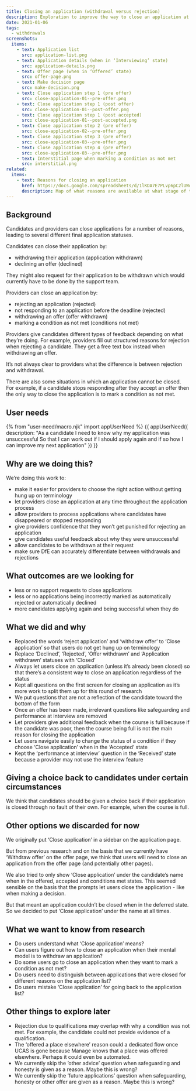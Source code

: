 ```yaml
---
title: Closing an application (withdrawal versus rejection)
description: Exploration to improve the way to close an application at any time
date: 2021-01-06
tags:
  - withdrawals
screenshots:
  items:
    - text: Application list
      src: application-list.png
    - text: Application details (when in ‘Interviewing’ state)
      src: application-details.png
    - text: Offer page (when in ‘Offered’ state)
      src: offer-page.png
    - text: Make decision page
      src: make-decision.png
    - text: Close application step 1 (pre offer)
      src: close-application-01--pre-offer.png
    - text: Close application step 1 (post offer)
      src: close-application-01--post-offer.png
    - text: Close application step 1 (post accepted)
      src: close-application-01--post-accepted.png
    - text: Close application step 2 (pre offer)
      src: close-application-02--pre-offer.png
    - text: Close application step 3 (pre offer)
      src: close-application-03--pre-offer.png
    - text: Close application step 4 (pre offer)
      src: close-application-03--pre-offer.png
    - text: Interstitial page when marking a condition as not met
      src: interstitial.png
related:
  items:
    - text: Reasons for closing an application
      href: https://docs.google.com/spreadsheets/d/1lKDA7E7PLvp6pC2lUWqSOK4AycfpLV0TOpkp_o-R4nY/edit#gid=0
      description: Map of what reasons are available at what stage of the application process
---
```


## Background

Candidates and providers can close applications for a number of reasons, leading to several different final application statuses.

Candidates can close their application by:

- withdrawing their application (application withdrawn)
- declining an offer (declined)

They might also request for their application to be withdrawn which would currently have to be done by the support team.

Providers can close an application by:

- rejecting an application (rejected)
- not responding to an application before the deadline (rejected)
- withdrawing an offer (offer withdrawn)
- marking a condition as not met (conditions not met)

Providers give candidates different types of feedback depending on what they’re doing. For example, providers fill out structured reasons for rejection when rejecting a candidate. They get a free text box instead when withdrawing an offer.

It’s not always clear to providers what the difference is between rejection and withdrawal.

There are also some situations in which an application cannot be closed. For example, if a candidate stops responding after they accept an offer then the only way to close the application is to mark a condition as not met.

## User needs

{% from "user-need/macro.njk" import appUserNeed %}
{{ appUserNeed({
  description: "As a candidate
I need to know why my application was unsuccessful
So that I can work out if I should apply again and if so how I can improve my next application"
}) }}

## Why are we doing this?

We’re doing this work to:

- make it easier for providers to choose the right action without getting hung up on terminology
- let providers close an application at any time throughout the application process
- allow providers to process applications where candidates have disappeared or stopped responding
- give providers confidence that they won’t get punished for rejecting an application
- give candidates useful feedback about why they were unsuccessful
- allow candidates to be withdrawn at their request
- make sure DfE can accurately differentiate between withdrawals and rejections

## What outcomes are we looking for

- less or no support requests to close applications
- less or no applications being incorrectly marked as automatically rejected or automatically declined
- more candidates applying again and being successful when they do

## What we did and why

- Replaced the words ‘reject application’ and ‘withdraw offer’ to ‘Close application’ so that users do not get hung up on terminology
- Replace ‘Declined’, ‘Rejected’, ‘Offer withdrawn’ and ‘Application withdrawn’ statuses with ‘Closed’
- Always let users close an application (unless it’s already been closed) so that there’s a consistent way to close an application regardless of the status
- Kept all questions on the first screen for closing an application as it’s more work to split them up for this round of research
- We put questions that are not a reflection of the candidate toward the bottom of the form
- Once an offer has been made, irrelevant questions like safeguarding and performance at interview are removed
- Let providers give additional feedback when the course is full because if the candidate was poor, then the course being full is not the main reason for closing the application
- Let users navigate easily to change the status of a condition if they choose ‘Close application’ when in the ‘Accepted’ state
- Kept the ‘performance at interview’ question in the ‘Received’ state because a provider may not use the interview feature

## Giving a choice back to candidates under certain circumstances

We think that candidates should be given a choice back if their application is closed through no fault of their own. For example, when the course is full.

## Other options we discarded for now

We originally put ‘Close application’ in a sidebar on the application page.

But from previous research and on the basis that we currently have ‘Withdraw offer’ on the offer page, we think that users will need to close an application from the offer page (and potentially other pages).

We also tried to only show ‘Close application’ under the candidate’s name when in the offered, accepted and conditions met states. This seemed sensible on the basis that the prompts let users close the application - like when making a decision.

But that meant an application couldn’t be closed when in the deferred state. So we decided to put ‘Close application’ under the name at all times.

## What we want to know from research

- Do users understand what ‘Close application’ means?
- Can users figure out how to close an application when their mental model is to withdraw an application?
- Do some users go to close an application when they want to mark a condition as not met?
- Do users need to distinguish between applications that were closed for different reasons on the application list?
- Do users mistake ‘Close application’ for going back to the application list?

## Other things to explore later

- Rejection due to qualifications may overlap with why a condition was not met. For example, the candidate could not provide evidence of a qualification.
- The ‘offered a place elsewhere’ reason could a dedicated flow once UCAS is gone because Manage knows that a place was offered elsewhere. Perhaps it could even be automated.
- We currently skip the ‘other advice’ question when safeguarding and honesty is given as a reason. Maybe this is wrong?
- We currently skip the ‘future applications’ question when safeguarding, honesty or other offer are given as a reason. Maybe this is wrong?
